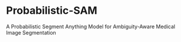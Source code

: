# Probabilistic-SAM
A Probabilistic Segment Anything Model for Ambiguity-Aware Medical Image Segmentation
